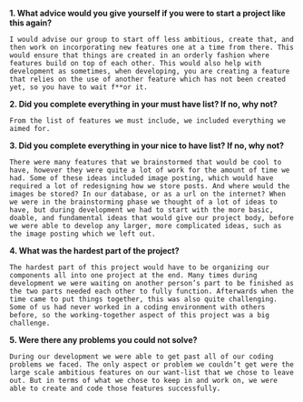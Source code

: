 **1. What advice would you give yourself if you were to start a project like this again?**   

	I would advise our group to start off less ambitious, create that, and then work on incorporating new features one at a time from there. This would ensure that things are created in an orderly fashion where features build on top of each other. This would also help with development as sometimes, when developing, you are creating a feature that relies on the use of another feature which has not been created yet, so you have to wait f**or it. 
 
**2. Did you complete everything in your must have list? If no, why not?**

	From the list of features we must include, we included everything we aimed for.
 
**3. Did you complete everything in your nice to have list? If no, why not?**

	There were many features that we brainstormed that would be cool to have, however they were quite a lot of work for the amount of time we had. Some of these ideas included image posting, which would have required a lot of redesigning how we store posts. And where would the images be stored? In our database, or as a url on the internet? When we were in the brainstorming phase we thought of a lot of ideas to have, but during development we had to start with the more basic, doable, and fundamental ideas that would give our project body, before we were able to develop any larger, more complicated ideas, such as the image posting which we left out.
 
**4. What was the hardest part of the project?**

	The hardest part of this project would have to be organizing our components all into one project at the end. Many times during development we were waiting on another person’s part to be finished as the two parts needed each other to fully function. Afterwards when the time came to put things together, this was also quite challenging. Some of us had never worked in a coding environment with others before, so the working-together aspect of this project was a big challenge.
 
**5. Were there any problems you could not solve?**

	During our development we were able to get past all of our coding problems we faced. The only aspect or problem we couldn’t get were the large scale ambitious features on our want-list that we chose to leave out. But in terms of what we chose to keep in and work on, we were able to create and code those features successfully.
